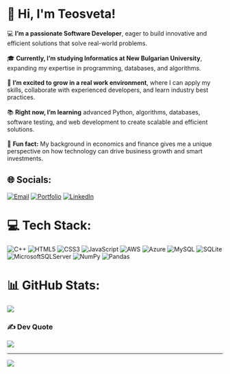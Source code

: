 # 👋 Hi, I'm Teosveta!
💻 **I’m a passionate Software Developer**, eager to build innovative and efficient solutions that solve real-world problems.<br>
<br>🎓 **Currently, I’m studying Informatics at New Bulgarian University**, expanding my expertise in programming, databases, and algorithms.<br>
<br>🚀 **I’m excited to grow in a real work environment**, where I can apply my skills, collaborate with experienced developers, and learn industry best practices.<br>
<br>📚 **Right now, I’m learning** advanced Python, algorithms, databases, software testing, and web development to create scalable and efficient solutions.<br>
<br>🎯 **Fun fact:** My background in economics and finance gives me a unique perspective on how technology can drive business growth and smart investments.<br>

## 🌐 Socials:
[![Email](https://img.shields.io/badge/Email-D14836?logo=gmail&logoColor=white)](mailto:vteosveta@gmail.com)  [![Portfolio](https://img.shields.io/badge/Portfolio-%23000000.svg?logo=firefox&logoColor=white)](https://teosveta.pages.dev/)  [![LinkedIn](https://img.shields.io/badge/LinkedIn-%230077B5.svg?logo=linkedin&logoColor=white)](https://www.linkedin.com/in/teosveta-velkova/)


# 💻 Tech Stack:
 
![C++](https://img.shields.io/badge/c++-%2300599C.svg?style=for-the-badge&logo=c%2B%2B&logoColor=white) 
![HTML5](https://img.shields.io/badge/html5-%23E34F26.svg?style=for-the-badge&logo=html5&logoColor=white) 
![CSS3](https://img.shields.io/badge/css3-%231572B6.svg?style=for-the-badge&logo=css3&logoColor=white) 
![JavaScript](https://img.shields.io/badge/javascript-%23323330.svg?style=for-the-badge&logo=javascript&logoColor=%23F7DF1E) 
![AWS](https://img.shields.io/badge/AWS-%23FF9900.svg?style=for-the-badge&logo=amazon-aws&logoColor=white) 
![Azure](https://img.shields.io/badge/azure-%230072C6.svg?style=for-the-badge&logo=microsoftazure&logoColor=white)
![MySQL](https://img.shields.io/badge/mysql-4479A1.svg?style=for-the-badge&logo=mysql&logoColor=white) 
![SQLite](https://img.shields.io/badge/sqlite-%2307405e.svg?style=for-the-badge&logo=sqlite&logoColor=white) 
![MicrosoftSQLServer](https://img.shields.io/badge/Microsoft%20SQL%20Server-CC2927?style=for-the-badge&logo=microsoft%20sql%20server&logoColor=white)
![NumPy](https://img.shields.io/badge/numpy-%23013243.svg?style=for-the-badge&logo=numpy&logoColor=white) 
![Pandas](https://img.shields.io/badge/pandas-%23150458.svg?style=for-the-badge&logo=pandas&logoColor=white) 


# 📊 GitHub Stats:
![](https://github-readme-stats.vercel.app/api/top-langs/?username=Teosveta&theme=dark&hide_border=false&include_all_commits=false&count_private=false&layout=compact)

### ✍️ Dev Quote
![](https://quotes-github-readme.vercel.app/api?type=horizontal&theme=radical)

---
[![](https://visitcount.itsvg.in/api?id=Teosveta&icon=0&color=0)](https://visitcount.itsvg.in)

<!-- Proudly created with GPRM ( https://gprm.itsvg.in ) -->
